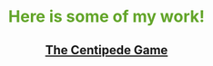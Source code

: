 <h1><p align="middle"><font color="#63a52a">Here is some of my work!</font></p></h1>

<h2><p align="middle"><a href="https://github.com/ClarkRabe/Centipede-Game">The Centipede Game</a></p></h2>

